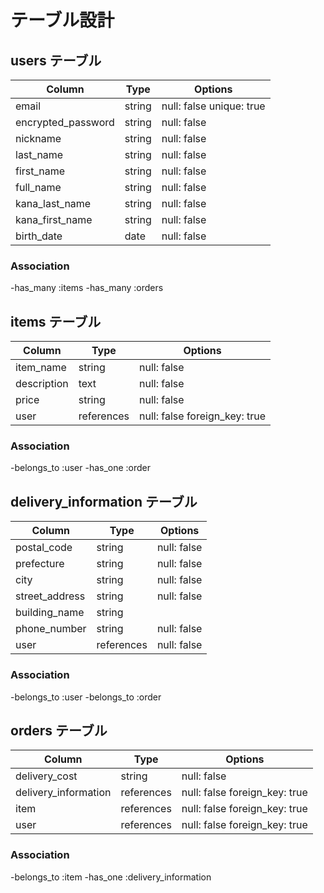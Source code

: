 # テーブル設計

## users テーブル

| Column             | Type   | Options                  |
| ------------------ | ------ | ------------------------ |
| email              | string | null: false unique: true |
| encrypted_password | string | null: false              |
| nickname           | string | null: false              |
| last_name          | string | null: false              |
| first_name         | string | null: false              |
| full_name          | string | null: false              |
| kana_last_name     | string | null: false              |
| kana_first_name    | string | null: false              |
| birth_date         | date   | null: false              |


### Association

-has_many :items
-has_many :orders

## items テーブル

| Column             | Type       | Options                        |
| ------------------ | ---------- | ------------------------------ |
| item_name          | string     | null: false                    |
| description        | text       | null: false                    |
| price              | string     | null: false                    |
| user               | references | null: false  foreign_key: true |

### Association

-belongs_to :user
-has_one  :order

## delivery_information テーブル

| Column         | Type       | Options                        |
| -------------- | ---------- | ------------------------------ |
| postal_code    | string     | null: false                    |
| prefecture     | string     | null: false                    |
| city           | string     | null: false                    |
| street_address | string     | null: false                    |
| building_name  | string     |                                |
| phone_number   | string     | null: false                    |
| user           | references | null: false                    |

### Association

-belongs_to :user
-belongs_to :order

## orders テーブル

| Column               | Type       | Options                        |
| -------------------- | ---------- | ------------------------------ |
| delivery_cost        | string     | null: false                    |
| delivery_information | references | null: false  foreign_key: true |
| item                 | references | null: false  foreign_key: true |
| user                 | references | null: false  foreign_key: true |

### Association

-belongs_to :item
-has_one    :delivery_information